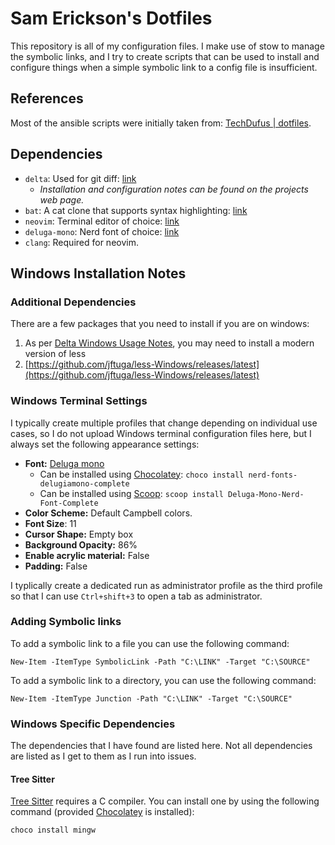 # Sam Erickson's Dotfiles

This repository is all of my configuration files. I make use of stow to manage the symbolic links, and I try to create
scripts that can be used to install and configure things when a simple symbolic link to a config file is insufficient.

## References

Most of the ansible scripts were initially taken from: [TechDufus | dotfiles](https://github.com/TechDufus/dotfiles).

## Dependencies

- `delta`: Used for git diff: [link](https://github.com/dandavison/delta)
  - *Installation and configuration notes can be found on the projects web page.*
- `bat`: A cat clone that supports syntax highlighting: [link](https://github.com/sharkdp/bat)
- `neovim`: Terminal editor of choice: [link](https://neovim.io/)
- `deluga-mono`: Nerd font of choice: [link](https://github.com/adam7/delugia-code)
- `clang`: Required for neovim.

## Windows Installation Notes

### Additional Dependencies
There are a few packages that you need to install if you are on windows:

1. As per [Delta Windows Usage Notes](https://dandavison.github.io/delta/tips-and-tricks/using-delta-on-windows.html), you may need to install a modern version of less
  1. [https://github.com/jftuga/less-Windows/releases/latest](https://github.com/jftuga/less-Windows/releases/latest)

### Windows Terminal Settings

I typically create multiple profiles that change depending on individual use cases, so I do not upload Windows terminal
configuration files here, but I always set the following appearance settings:

- **Font:** [Deluga mono](https://github.com/adam7/delugia-code)
    - Can be installed using [Chocolatey](https://chocolatey.org/install):
    `choco install nerd-fonts-delugiamono-complete`
    - Can be installed using [Scoop](https://scoop.sh/):
    `scoop install Deluga-Mono-Nerd-Font-Complete`
- **Color Scheme:** Default Campbell colors.
- **Font Size**: 11
- **Cursor Shape:** Empty box
- **Background Opacity:** 86%
- **Enable acrylic material:** False
- **Padding:** False

I typlically create a dedicated run as administrator profile as the third profile so that I can use `Ctrl+shift+3` to
open a tab as administrator.

### Adding Symbolic links

To add a symbolic link to a file you can use the following command:

```pwsh
New-Item -ItemType SymbolicLink -Path "C:\LINK" -Target "C:\SOURCE"
```

To add a symbolic link to a directory, you can use the following command:

```pwsh
New-Item -ItemType Junction -Path "C:\LINK" -Target "C:\SOURCE"
```

### Windows Specific Dependencies

The dependencies that I have found are listed here. Not all dependencies are
listed as I get to them as I run into issues.

#### Tree Sitter

[Tree Sitter](https://github.com/nvim-treesitter/nvim-treesitter/wiki/Windows-support)
requires a C compiler. You can install one by using the following command (provided
[Chocolatey](https://chocolatey.org/install) is installed):

```bash
choco install mingw
```

